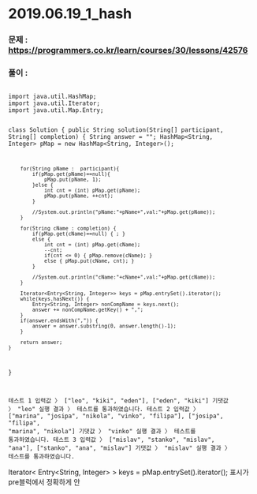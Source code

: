 # 2019.06.19_1_hash

### 문제 : https://programmers.co.kr/learn/courses/30/lessons/42576  
### 풀이 : 

<code>
import java.util.HashMap;
import java.util.Iterator;
import java.util.Map.Entry;

class Solution {
    public String solution(String[] participant, String[] completion) {
        String answer = "";
        HashMap<String, Integer> pMap = new HashMap<String, Integer>();

        for(String pName :  participant){
            if(pMap.get(pName)==null){
                pMap.put(pName, 1);
            }else {
                int cnt = (int) pMap.get(pName);
                pMap.put(pName, ++cnt);
            }

            //System.out.println("pName:"+pName+",val:"+pMap.get(pName));
        }

        for(String cName : completion) {
            if(pMap.get(cName)==null) { ; }
            else {
                int cnt = (int) pMap.get(cName);
                --cnt;
                if(cnt <= 0) { pMap.remove(cName); }
                else { pMap.put(cName, cnt); }
            }

            //System.out.println("cName:"+cName+",val:"+pMap.get(cName));
        }

        Iterator<Entry<String, Integer>> keys = pMap.entrySet().iterator();
        while(keys.hasNext()) {
            Entry<String, Integer> nonCompName = keys.next();
            answer += nonCompName.getKey() + ",";
        }
        if(answer.endsWith(",")) {
            answer = answer.substring(0, answer.length()-1);
        }

        return answer;
    }
}

테스트 1
입력값 〉	["leo", "kiki", "eden"], ["eden", "kiki"]
기댓값 〉	"leo"
실행 결과 〉	테스트를 통과하였습니다.
테스트 2
입력값 〉	["marina", "josipa", "nikola", "vinko", "filipa"], ["josipa", "filipa", "marina", "nikola"]
기댓값 〉	"vinko"
실행 결과 〉	테스트를 통과하였습니다.
테스트 3
입력값 〉	["mislav", "stanko", "mislav", "ana"], ["stanko", "ana", "mislav"]
기댓값 〉	"mislav"
실행 결과 〉	테스트를 통과하였습니다.
</code>

 Iterator< Entry<String, Integer> > keys = pMap.entrySet().iterator(); 표시가 pre블럭에서 정확하게 안

